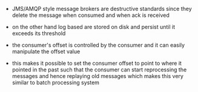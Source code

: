 - JMS/AMQP style message brokers are destructive standards since they delete the message when consumed and when ack is received
- on the other hand log based are stored on disk and persist until it exceeds its threshold

- the consumer's offset is controlled by the consumer and it can easily manipulate the offset value
- this makes it possible to set the consumer offset to point to where it pointed in the past such that the consumer can start reprocessing the messages and hence replaying old messages which makes this very similar to batch processing system


